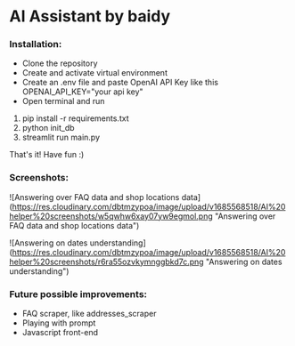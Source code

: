 # AI Assistant by baidy

### Installation:

* Clone the repository
* Create and activate virtual environment
* Create an .env file and paste OpenAI API Key like this OPENAI_API_KEY="your api key"
* Open terminal and run
1. pip install -r requirements.txt
2. python init_db
3. streamlit run main.py

That's it! Have fun :)

### Screenshots:

![Answering over FAQ data and shop locations data] (https://res.cloudinary.com/dbtmzypoa/image/upload/v1685568518/AI%20helper%20screenshots/w5qwhw6xay07yw9egmol.png "Answering over FAQ data and shop locations data")


![Answering on dates understanding] (https://res.cloudinary.com/dbtmzypoa/image/upload/v1685568518/AI%20helper%20screenshots/r6ra55ozvkymnggbkd7c.png "Answering on dates understanding")

### Future possible improvements:

* FAQ scraper, like addresses_scraper
* Playing with prompt
* Javascript front-end
